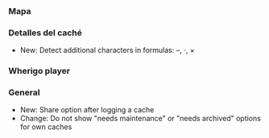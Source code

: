 
### Mapa

### Detalles del caché
- New: Detect additional characters in formulas: –, ⋅, ×

### Wherigo player

### General
- New: Share option after logging a cache
- Change: Do not show "needs maintenance" or "needs archived" options for own caches
